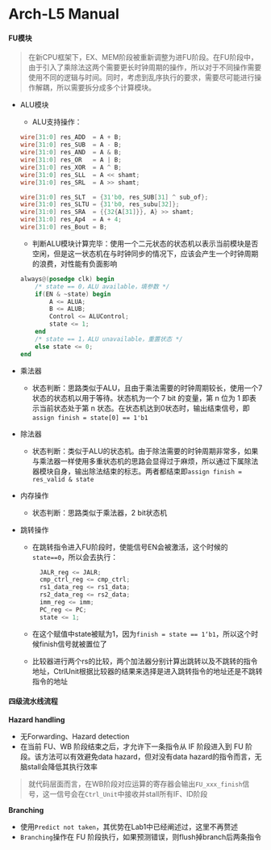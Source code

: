 # Arch-L5 Manual

#### FU模块

> 在新CPU框架下，EX、MEM阶段被重新调整为进FU阶段。在FU阶段中，由于引入了乘除法这两个需要更长时钟周期的操作，所以对于不同操作需要使用不同的逻辑与时间。同时，考虑到乱序执行的要求，需要尽可能进行操作解耦，所以需要拆分成多个计算模块。

*   ALU模块

    * ALU支持操作：

    ```verilog
    wire[31:0] res_ADD  = A + B;
    wire[31:0] res_SUB  = A - B;
    wire[31:0] res_AND  = A & B;
    wire[31:0] res_OR   = A | B;
    wire[31:0] res_XOR  = A ^ B;
    wire[31:0] res_SLL  = A << shamt;
    wire[31:0] res_SRL  = A >> shamt;

    wire[31:0] res_SLT  = {31'b0, res_SUB[31] ^ sub_of};
    wire[31:0] res_SLTU = {31'b0, res_subu[32]};
    wire[31:0] res_SRA  = {{32{A[31]}}, A} >> shamt;
    wire[31:0] res_Ap4  = A + 4;
    wire[31:0] res_Bout = B;
    ```

    * 判断ALU模块计算完毕：使用一个二元状态的状态机以表示当前模块是否空闲，但是这一状态机在与时钟同步的情况下，应该会产生一个时钟周期的浪费，对性能有负面影响

    ```verilog
    always@(posedge clk) begin
        /* state == 0，ALU available，填参数 */
        if(EN & ~state) begin
            A <= ALUA;
            B <= ALUB;
            Control <= ALUControl;
            state <= 1;
        end
        /* state == 1，ALU unavailable，重置状态 */
        else state <= 0;
    end
    ```
* 乘法器
  * 状态判断：思路类似于ALU，且由于乘法需要的时钟周期较长，使用一个7状态的状态机以用于等待。状态机为一个 7 bit 的变量，第 n 位为 1 即表示当前状态处于第 n 状态。在状态机达到0状态时，输出结束信号，即`assign finish = state[0] == 1'b1`
* 除法器
  * 状态判断：类似于ALU的状态机。由于除法需要的时钟周期非常多，如果与乘法器一样使用多重状态机的思路会显得过于麻烦，所以通过下属除法器模块自身，输出除法结束的标志。两者都结束即`assign finish = res_valid & state`
* 内存操作
  * 状态判断：思路类似于乘法器，2 bit状态机
* 跳转操作&#x20;
  *   在跳转指令进入FU阶段时，使能信号EN会被激活，这个时候的`state==0`，所以会去执行：

      ```verilog
      	JALR_reg <= JALR;
      	cmp_ctrl_reg <= cmp_ctrl;
      	rs1_data_reg <= rs1_data;
      	rs2_data_reg <= rs2_data;
      	imm_reg <= imm;
      	PC_reg <= PC;
      	state <= 1;
      ```
  * 在这个赋值中state被赋为1，因为`finish = state == 1‘b1`，所以这个时候finish信号就被置位了
  * 比较器进行两个rs的比较，两个加法器分别计算出跳转以及不跳转的指令地址，CtrlUnit根据比较器的结果来选择是进入跳转指令的地址还是不跳转指令的地址

#### 四级流水线流程

**Hazard handling**

* 无Forwarding、Hazard detection
* 在当前 FU、WB 阶段结束之后，才允许下一条指令从 IF 阶段进入到 FU 阶段。该方法可以有效避免data hazard，但对没有data hazard的指令而言，无脑stall会降低其执行效率

> 就代码层面而言，在WB阶段对应运算的寄存器会输出`FU_xxx_finish`信号，这一信号会在`Ctrl_Unit`中接收并stall所有IF、ID阶段

**Branching**

* 使用`Predict not taken`，其优势在Lab1中已经阐述过，这里不再赘述
* `Branching`操作在 FU 阶段执行，如果预测错误，则flush掉branch后两条指令
